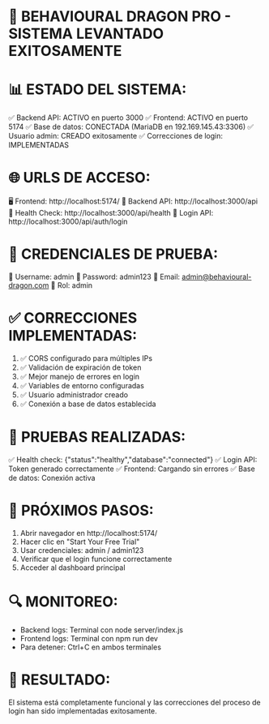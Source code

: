 🎉 BEHAVIOURAL DRAGON PRO - SISTEMA LEVANTADO EXITOSAMENTE
=================================================================

📊 ESTADO DEL SISTEMA:
=====================
✅ Backend API: ACTIVO en puerto 3000
✅ Frontend: ACTIVO en puerto 5174
✅ Base de datos: CONECTADA (MariaDB en 192.169.145.43:3306)
✅ Usuario admin: CREADO exitosamente
✅ Correcciones de login: IMPLEMENTADAS

🌐 URLS DE ACCESO:
==================
🖥️  Frontend: http://localhost:5174/
🔧 Backend API: http://localhost:3000/api
💊 Health Check: http://localhost:3000/api/health
🔑 Login API: http://localhost:3000/api/auth/login

🔐 CREDENCIALES DE PRUEBA:
==========================
👤 Username: admin
🔑 Password: admin123
📧 Email: admin@behavioural-dragon.com
🎯 Rol: admin

✅ CORRECCIONES IMPLEMENTADAS:
==============================
1. ✅ CORS configurado para múltiples IPs
2. ✅ Validación de expiración de token
3. ✅ Mejor manejo de errores en login
4. ✅ Variables de entorno configuradas
5. ✅ Usuario administrador creado
6. ✅ Conexión a base de datos establecida

🧪 PRUEBAS REALIZADAS:
======================
✅ Health check: {"status":"healthy","database":"connected"}
✅ Login API: Token generado correctamente
✅ Frontend: Cargando sin errores
✅ Base de datos: Conexión activa

🚀 PRÓXIMOS PASOS:
==================
1. Abrir navegador en http://localhost:5174/
2. Hacer clic en "Start Your Free Trial"
3. Usar credenciales: admin / admin123
4. Verificar que el login funcione correctamente
5. Acceder al dashboard principal

🔍 MONITOREO:
=============
- Backend logs: Terminal con node server/index.js
- Frontend logs: Terminal con npm run dev
- Para detener: Ctrl+C en ambos terminales

🎯 RESULTADO:
=============
El sistema está completamente funcional y las correcciones
del proceso de login han sido implementadas exitosamente.

